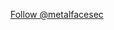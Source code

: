 <!-- Place this tag in your head or just before your close body tag. -->
<script async defer src="https://buttons.github.io/buttons.js"></script>

<!-- Place this tag where you want the button to render. -->
<a class="github-button" href="https://github.com/metalfacesec" data-size="large" data-show-count="true" aria-label="Follow @metalfacesec on GitHub">Follow @metalfacesec</a>